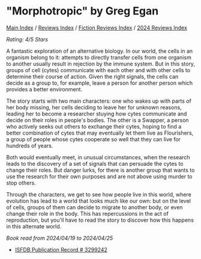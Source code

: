 # "Morphotropic" by Greg Egan

[Main Index](../../../README.md) / [Reviews Index](../../README.md) / [Fiction Reviews Index](../README.md) / [2024 Reviews Index](README.md)

*Rating: 4/5 Stars*

A fantastic exploration of an alternative biology. In our world, the cells in an organism belong to it: attempts to directly transfer cells from one organism to another usually result in rejection by the immune system. But in this story, groups of cell (cytes) communicate with each other and with other cells to determine their course of action. Given the right signals, the cells can decide as a group to, for example, leave a person for another person which provides a better environment.

The story starts with two main characters: one who wakes up with parts of her body missing, her cells deciding to leave her for unknown reasons, leading her to become a researcher stuying how cytes communicate and decide on their roles in people's bodies. The other is a Swapper, a person who actively seeks out others to exchange their cytes, hoping to find a better combination of cytes that may eventually let them live as Flourishers, a group of people whose cytes cooperate so well that they can live for hundreds of years.

Both would eventually meet, in unusual circumstances, when the research leads to the discovery of a set of signals that can persuade the cytes to change their roles. But danger lurks, for there is another group that wants to use the research for their own purposes and are not above using murder to stop others.

Through the characters, we get to see how people live in this world, where evolution has lead to a world that looks much like our own: but on the level of cells, groups of them can decide to migrate to another body, or even change their role in the body. This has repercussions in the act of reproduction, but you'll have to read the story to discover how this happens in this alternate world.

*Book read from 2024/04/19 to 2024/04/25*

- [ISFDB Publication Record # 3299242](https://www.isfdb.org/cgi-bin/pl.cgi?3299242)
